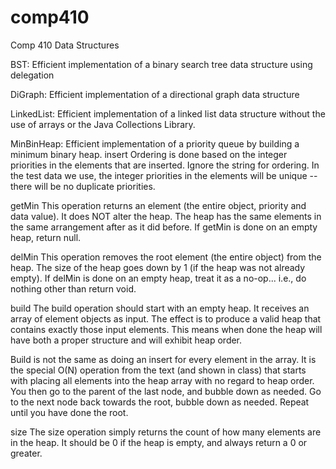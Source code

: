 # comp410
Comp 410 Data Structures

BST: Efficient implementation of a binary search tree data structure using delegation
  
DiGraph: Efficient implementation of a directional graph data structure
  
LinkedList: Efficient implementation of a linked list data structure without the use of arrays or the Java Collections Library.

MinBinHeap: Efficient implementation of a priority queue by building a minimum binary heap.
	insert
Ordering is done based on the integer priorities in the elements that are inserted. Ignore the string for ordering. In the test data we use, the integer priorities in the elements will be unique -- there will be no duplicate priorities.

getMin
This operation returns an element (the entire object, priority and data value). It does NOT alter the heap. The heap has the same elements in the same arrangement after as it did before. If getMin is done on an empty heap, return null.

delMin
This operation removes the root element (the entire object) from the heap. The size of the heap goes down by 1 (if the heap was not already empty). If delMin is done on an empty heap, treat it as a no-op... i.e., do nothing other than return void.

build
The build operation should start with an empty heap. It receives an array of element objects as input. The effect is to produce a valid heap that contains exactly those input elements. This means when done the heap will have both a proper structure and will exhibit heap order.

Build is not the same as doing an insert for every element in the array. It is the special O(N) operation from the text (and shown in class) that starts with placing all elements into the heap array with no regard to heap order. You then go to the parent of the last node, and bubble down as needed. Go to the next node back towards the root, bubble down as needed. Repeat until you have done the root.

size
The size operation simply returns the count of how many elements are in the heap. It should be 0 if the heap is empty, and always return a 0 or greater.
